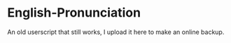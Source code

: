 # English-Pronunciation
An old userscript that still works, I upload it here to make an online backup. 
